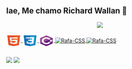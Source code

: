 ## Iae, Me chamo Richard Wallan 👋


<div align="center">
	<a href="https://github.com/ruimchard">
	<img height="180em" src="https://github-readme-stats.vercel.app/api?username=ruimchard&show_icons=true&theme=merko&include_all_commits=true&count_private=true"/>
</div>





<div style="display: inline_block"><br>
  <img align="center" alt="Rafa-HTML" height="30" width="40" src="https://raw.githubusercontent.com/devicons/devicon/master/icons/html5/html5-original.svg">
  <img align="center" alt="Rafa-CSS" height="30" width="40" src="https://raw.githubusercontent.com/devicons/devicon/master/icons/css3/css3-original.svg">
  <img align="center" alt="Rafa-Csharp" height="30" width="40" src="https://raw.githubusercontent.com/devicons/devicon/master/icons/csharp/csharp-original.svg">
  <img align="center" alt="Rafa-CSS"  src="https://img.shields.io/badge/Unity-100000?style=for-the-badge&logo=unity&logoColor=white">
  <img align="center" alt="Rafa-CSS" height="30" width="40" src="https://user-images.githubusercontent.com/25181517/183896128-ec99105a-ec1a-4d85-b08b-1aa1620b2046.png">

</div>

##

<div> 
  <a href="https://instagram.com/ruimchard" target="_blank"><img src="https://img.shields.io/badge/-Instagram-%23E4405F?style=for-the-badge&logo=instagram&logoColor=white" target="_blank"></a>
  <a href="https://www.twitch.tv/ruimchard" target="_blank"><img src="https://img.shields.io/badge/Twitch-9146FF?style=for-the-badge&logo=twitch&logoColor=white" target="_blank"></a>

  
</div>








